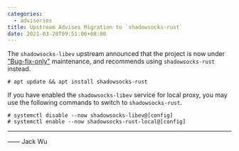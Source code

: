 ```yaml
---
categories:
  - advisories
title: Upstream Advises Migration to `shadowsocks-rust`
date: 2021-03-28T09:51:00+08:00
---
```


The `shadowsocks-libev` upstream announced that the project is now under ["Bug-fix-only"](https://github.com/shadowsocks/shadowsocks-libev) maintenance,
and recommends using `shadowsocks-rust` instead.

    # apt update && apt install shadowsocks-rust

If you have enabled the `shadowsocks-libev` service for local proxy, you may use the following commands to switch to `shadowsocks-rust`.

    # systemctl disable --now shadowsocks-libev@[config]
    # systemctl enable --now shadowsocks-rust-local@[config]

----

—— Jack Wu

